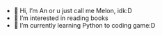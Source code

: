 - 👋 Hi, I’m An or u just call me Melon, idk:D
- 👀 I’m interested in reading books
- 🌱 I’m currently learning Python to coding game:D
 
